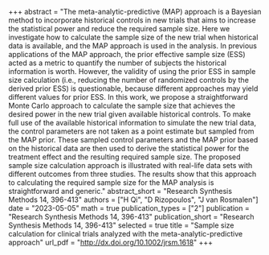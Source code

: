 +++
abstract = "The meta-analytic-predictive (MAP) approach is a Bayesian method to incorporate historical controls in new trials that aims to increase the statistical power and reduce the required sample size. Here we investigate how to calculate the sample size of the new trial when historical data is available, and the MAP approach is used in the analysis. In previous applications of the MAP approach, the prior effective sample size (ESS) acted as a metric to quantify the number of subjects the historical information is worth. However, the validity of using the prior ESS in sample size calculation (i.e., reducing the number of randomized controls by the derived prior ESS) is questionable, because different approaches may yield different values for prior ESS. In this work, we propose a straightforward Monte Carlo approach to calculate the sample size that achieves the desired power in the new trial given available historical controls. To make full use of the available historical information to simulate the new trial data, the control parameters are not taken as a point estimate but sampled from the MAP prior. These sampled control parameters and the MAP prior based on the historical data are then used to derive the statistical power for the treatment effect and the resulting required sample size. The proposed sample size calculation approach is illustrated with real-life data sets with different outcomes from three studies. The results show that this approach to calculating the required sample size for the MAP analysis is straightforward and generic."
abstract_short = "Research Synthesis Methods 14, 396-413"
authors = ["H Qi", "D Rizopoulos", "J van Rosmalen"]
date = "2023-05-05"
math = true
publication_types = ["2"]
publication = "Research Synthesis Methods 14, 396-413"
publication_short = "Research Synthesis Methods 14, 396-413"
selected = true
title = "Sample size calculation for clinical trials analyzed with the meta-analytic-predictive approach"
url_pdf = "http://dx.doi.org/10.1002/jrsm.1618"
+++